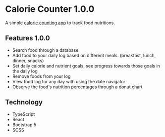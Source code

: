 # Calorie Counter 1.0.0

A simple [calorie counting app](https:/ramazanerikli.github.io/calorie-counter) to track food nutritions.


## Features 1.0.0

- Search food through a database
- Add food to your daily log based on different meals. (breakfast, lunch, dinner, snacks)
- Set daily calorie and nutrient goals, see progress towards those goals in the daily log
- Remove foods from your log
- View food log for any day with using the date navigator
- Observe the food's nutrition percentages through a donut chart

## Technology
- TypeScript
- React
- Bootstrap 5
- SCSS



